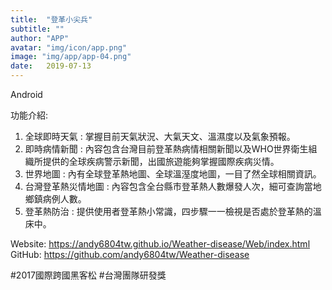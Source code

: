 ```yaml
---
title:  "登革小尖兵"
subtitle: ""
author: "APP"
avatar: "img/icon/app.png"
image: "img/app/app-04.png"
date:   2019-07-13
---
```


Android

功能介紹:
1. 全球即時天氣 : 掌握目前天氣狀況、大氣天文、溫濕度以及氣象預報。
2. 即時病情新聞 : 內容包含台灣目前登革熱病情相關新聞以及WHO世界衛生組織所提供的全球疾病警示新聞，出國旅遊能夠掌握國際疾病災情。
3. 世界地圖 : 內有全球登革熱地圖、全球溫溼度地圖，一目了然全球相關資訊。
4. 台灣登革熱災情地圖 : 內容包含全台縣市登革熱人數爆發人次，細可查詢當地鄉鎮病例人數。
5. 登革熱防治 : 提供使用者登革熱小常識，四步驟一一檢視是否處於登革熱的溫床中。


Website: https://andy6804tw.github.io/Weather-disease/Web/index.html
GitHub: https://github.com/andy6804tw/Weather-disease

#2017國際跨國黑客松 #台灣團隊研發獎
